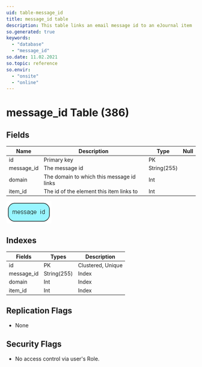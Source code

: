 ```yaml
---
uid: table-message_id
title: message_id table
description: This table links an email message id to an eJournal item
so.generated: true
keywords:
  - "database"
  - "message_id"
so.date: 11.02.2021
so.topic: reference
so.envir:
  - "onsite"
  - "online"
---
```


# message\_id Table (386)

## Fields

| Name | Description | Type | Null |
|------|-------------|------|:----:|
|id|Primary key|PK| |
|message\_id|The message id|String(255)| |
|domain|The domain to which this message id links|Int| |
|item\_id|The id of the element this item links to|Int| |


![message_id table relationship diagram](./media/message_id.png)

## Indexes

| Fields | Types | Description |
|--------|-------|-------------|
|id |PK |Clustered, Unique |
|message\_id |String(255) |Index |
|domain |Int |Index |
|item\_id |Int |Index |

## Replication Flags

* None

## Security Flags

* No access control via user's Role.

